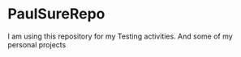 # PaulSureRepo
I am using this repository for my Testing activities. And some of my personal projects
